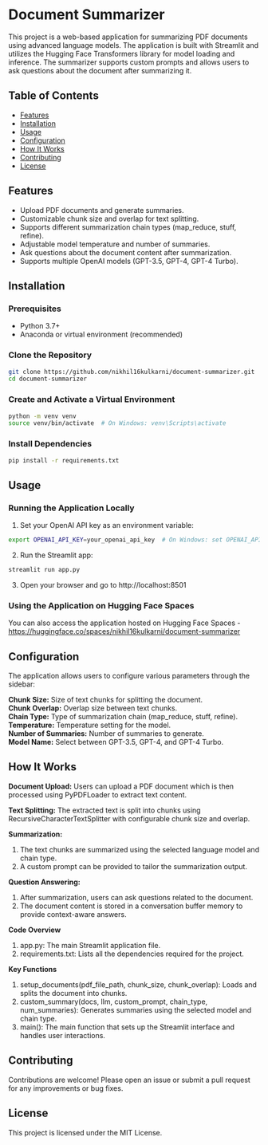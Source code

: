 # Document Summarizer

This project is a web-based application for summarizing PDF documents using advanced language models. The application is built with Streamlit and utilizes the Hugging Face Transformers library for model loading and inference. The summarizer supports custom prompts and allows users to ask questions about the document after summarizing it.

## Table of Contents

- [Features](#features)
- [Installation](#installation)
- [Usage](#usage)
- [Configuration](#configuration)
- [How It Works](#how-it-works)
- [Contributing](#contributing)
- [License](#license)

## Features

- Upload PDF documents and generate summaries.
- Customizable chunk size and overlap for text splitting.
- Supports different summarization chain types (map_reduce, stuff, refine).
- Adjustable model temperature and number of summaries.
- Ask questions about the document content after summarization.
- Supports multiple OpenAI models (GPT-3.5, GPT-4, GPT-4 Turbo).

## Installation

### Prerequisites

- Python 3.7+
- Anaconda or virtual environment (recommended)

### Clone the Repository

```bash
git clone https://github.com/nikhil16kulkarni/document-summarizer.git
cd document-summarizer
```

### Create and Activate a Virtual Environment

```bash
python -m venv venv
source venv/bin/activate  # On Windows: venv\Scripts\activate
```

### Install Dependencies

```bash
pip install -r requirements.txt
```

## Usage

### Running the Application Locally

1. Set your OpenAI API key as an environment variable:
```bash
export OPENAI_API_KEY=your_openai_api_key  # On Windows: set OPENAI_API_KEY=your_openai_api_key
```

2. Run the Streamlit app:
```bash
streamlit run app.py
```

3. Open your browser and go to http://localhost:8501

### Using the Application on Hugging Face Spaces
You can also access the application hosted on Hugging Face Spaces - https://huggingface.co/spaces/nikhil16kulkarni/document-summarizer


## Configuration
The application allows users to configure various parameters through the sidebar:

**Chunk Size:** Size of text chunks for splitting the document. </br>
**Chunk Overlap:** Overlap size between text chunks. </br>
**Chain Type:** Type of summarization chain (map_reduce, stuff, refine). </br>
**Temperature:** Temperature setting for the model. </br>
**Number of Summaries:** Number of summaries to generate. </br>
**Model Name:** Select between GPT-3.5, GPT-4, and GPT-4 Turbo. </br>


## How It Works

**Document Upload:** Users can upload a PDF document which is then processed using PyPDFLoader to extract text content.

**Text Splitting:** The extracted text is split into chunks using RecursiveCharacterTextSplitter with configurable chunk size and overlap.

**Summarization:**

1. The text chunks are summarized using the selected language model and chain type.
2. A custom prompt can be provided to tailor the summarization output.

**Question Answering:**

1. After summarization, users can ask questions related to the document.
2. The document content is stored in a conversation buffer memory to provide context-aware answers.

**Code Overview**
1. app.py: The main Streamlit application file.
2. requirements.txt: Lists all the dependencies required for the project.

**Key Functions**
1. setup_documents(pdf_file_path, chunk_size, chunk_overlap): Loads and splits the document into chunks.
2. custom_summary(docs, llm, custom_prompt, chain_type, num_summaries): Generates summaries using the selected model and chain type.
3. main(): The main function that sets up the Streamlit interface and handles user interactions.


## Contributing

Contributions are welcome! Please open an issue or submit a pull request for any improvements or bug fixes.


## License

This project is licensed under the MIT License.
